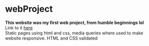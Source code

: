# webProject
**This website was my first web project, from humble beginnings lol** <br> 
Link to it [here](https://omotola28.github.io/webProject/)<br>
Static pages using html and css, media queries where used to make website responsive. HTML and CSS validated 
